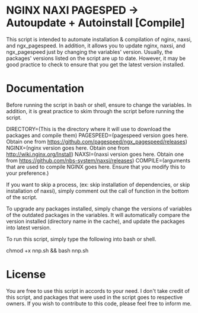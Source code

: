 # NGINX NAXI PAGESPED -> Autoupdate + Autoinstall [Compile]

This script is intended to automate installation & compilation of nginx, naxsi, and ngx_pagespeed. In addition, it allows you to update nginx, naxsi, and ngx_pagespeed just by changing the variables' version. Usually, the packages' versions listed on the script are up to date. However, it may be good practice to check to ensure that you get the latest version installed.

# Documentation

Before running the script in bash or shell, ensure to change the variables. In addition, it is great practice to skim through the script before running the script.

DIRECTORY=(This is the directory where it will use to download the packages and compile them)
PAGESPEED=(pagespeed version goes here. Obtain one from https://github.com/pagespeed/ngx_pagespeed/releases)
NGINX=(nginx version goes here. Obtain one from http://wiki.nginx.org/Install)
NAXSI=(naxsi version goes here. Obtain one from https://github.com/nbs-system/naxsi/releases)
COMPILE=(arguments that are used to compile NGINX goes here. Ensure that you modify this to your preference.)

If you want to skip a process, (ex: skip installation of dependencies, or skip installation of naxsi), simply comment out the call of function in the bottom of the script.

To upgrade any packages installed, simply change the versions of variables of the outdated packages in the variables. It will automatically compare the version installed (directory name in the cache), and update the packages into latest version.

To run this script, simply type the following into bash or shell.

chmod +x nnp.sh && bash nnp.sh

# License

You are free to use this script in accords to your need. I don't take credit of this script, and packages that were used in the script goes to respective owners. If you wish to contribute to this code, please feel free to inform me.
